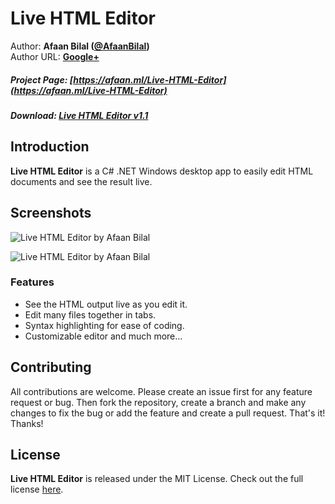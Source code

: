 Live HTML Editor
==============

Author: **Afaan Bilal ([@AfaanBilal](https://github.com/AfaanBilal))**   
Author URL: **[Google+](https://google.com/+AfaanBilal)**

##### Project Page: [https://afaan.ml/Live-HTML-Editor](https://afaan.ml/Live-HTML-Editor)
##### Download: [Live HTML Editor v1.1](https://github.com/abuhenasobuj/Live-HTML-Editor/releases)

## Introduction
**Live HTML Editor** is a C# .NET Windows desktop app to easily edit HTML documents and
see the result live. 

## Screenshots
![Live HTML Editor by Afaan Bilal](https://afaan.ml/screenshots/Live-HTML-Editor.jpg "Live HTML Editor by Afaan Bilal")
  
![Live HTML Editor by Afaan Bilal](https://afaan.ml/screenshots/Live-HTML-Editor-About.jpg "Live HTML Editor by Afaan Bilal")

### Features
- See the HTML output live as you edit it.
- Edit many files together in tabs.
- Syntax highlighting for ease of coding.
- Customizable editor and much more...

## Contributing
All contributions are welcome. Please create an issue first for any feature request
or bug. Then fork the repository, create a branch and make any changes to fix the bug 
or add the feature and create a pull request. That's it!
Thanks!

## License
**Live HTML Editor** is released under the MIT License.
Check out the full license [here](LICENSE).
